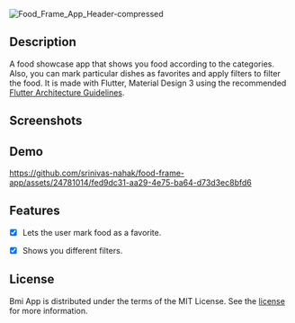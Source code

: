 ![Food_Frame_App_Header-compressed](https://github.com/srinivas-nahak/food-frame-app/assets/24781014/0d61702f-7714-4bc2-a845-3531c132de67)



## Description
A food showcase app that shows you food according to the categories. Also, you can mark particular dishes as favorites and apply filters to filter the food. It is made with Flutter, Material Design 3 using the recommended <a href="https://docs.flutter.dev/resources/architectural-overview">Flutter Architecture Guidelines</a>.

## Screenshots





## Demo


https://github.com/srinivas-nahak/food-frame-app/assets/24781014/fed9dc31-aa29-4e75-ba64-d73d3ec8bfd6





## Features
- [x] Lets the user mark food as a favorite.
- [x] Shows you different filters. 


## License

Bmi App is distributed under the terms of the MIT License. See the
[license](LICENSE) for more information.
